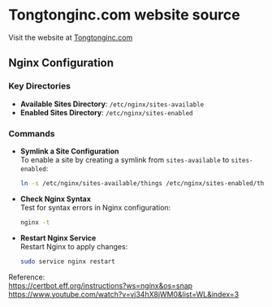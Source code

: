 

# Tongtonginc.com website source

Visit the website at <a href = "https://tongtonginc.com"> Tongtonginc.com </a>

## Nginx Configuration

### Key Directories
- **Available Sites Directory**: `/etc/nginx/sites-available`
- **Enabled Sites Directory**: `/etc/nginx/sites-enabled`

### Commands

- **Symlink a Site Configuration**  
  To enable a site by creating a symlink from `sites-available` to `sites-enabled`:
  ```bash
  ln -s /etc/nginx/sites-available/things /etc/nginx/sites-enabled/things
  ```

- **Check Nginx Syntax**  
  Test for syntax errors in Nginx configuration:
  ```bash
  nginx -t
  ```

- **Restart Nginx Service**  
  Restart Nginx to apply changes:
  ```bash
  sudo service nginx restart
  ```

Reference:  
https://certbot.eff.org/instructions?ws=nginx&os=snap  
https://www.youtube.com/watch?v=vj34hX8jWM0&list=WL&index=3
